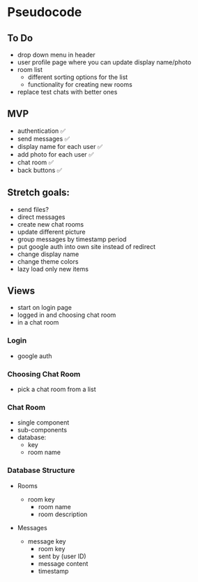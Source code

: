 # Pseudocode

## To Do

- drop down menu in header
- user profile page where you can update display name/photo
- room list
  - different sorting options for the list
  - functionality for creating new rooms
- replace test chats with better ones

## MVP

- authentication ✅
- send messages ✅
- display name for each user ✅
- add photo for each user ✅
- chat room ✅
- back buttons ✅

## Stretch goals:

- send files?
- direct messages
- create new chat rooms
- update different picture
- group messages by timestamp period
- put google auth into own site instead of redirect
- change display name
- change theme colors
- lazy load only new items

## Views

- start on login page
- logged in and choosing chat room
- in a chat room

### Login

- google auth

### Choosing Chat Room

- pick a chat room from a list

### Chat Room

- single component
- sub-components
- database:
  - key
  - room name

### Database Structure

- Rooms

  - room key
    - room name
    - room description

- Messages
  - message key
    - room key
    - sent by (user ID)
    - message content
    - timestamp
